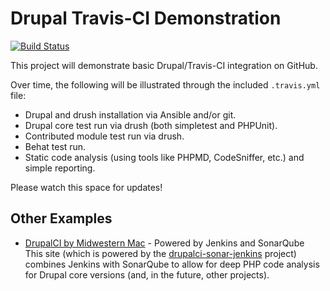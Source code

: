 # Drupal Travis-CI Demonstration

[![Build Status](https://travis-ci.org/geerlingguy/drupal-travis-ci.svg)](https://travis-ci.org/geerlingguy/drupal-travis-ci)

This project will demonstrate basic Drupal/Travis-CI integration on GitHub.

Over time, the following will be illustrated through the included `.travis.yml` file:

  - Drupal and drush installation via Ansible and/or git.
  - Drupal core test run via drush (both simpletest and PHPUnit).
  - Contributed module test run via drush.
  - Behat test run.
  - Static code analysis (using tools like PHPMD, CodeSniffer, etc.) and simple reporting.

Please watch this space for updates!

## Other Examples

  - [DrupalCI by Midwestern Mac](http://drupalci.midwesternmac.com/) - Powered by Jenkins and SonarQube  
    This site (which is powered by the [drupalci-sonar-jenkins](https://github.com/geerlingguy/drupalci-sonar-jenkins) project) combines Jenkins with SonarQube to allow for deep PHP code analysis for Drupal core versions (and, in the future, other projects).
